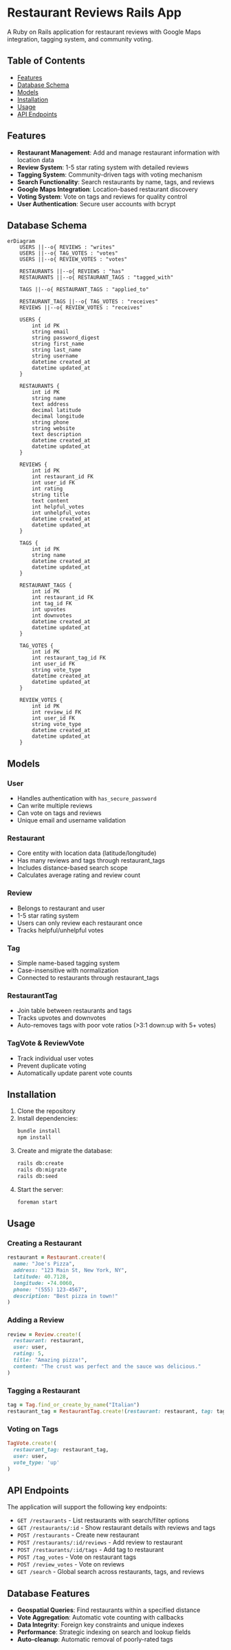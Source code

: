 # Restaurant Reviews Rails App

A Ruby on Rails application for restaurant reviews with Google Maps integration, tagging system, and community voting.

## Table of Contents

- [Features](#features)
- [Database Schema](#database-schema)
- [Models](#models)
- [Installation](#installation)
- [Usage](#usage)
- [API Endpoints](#api-endpoints)

## Features

- **Restaurant Management**: Add and manage restaurant information with location data
- **Review System**: 1-5 star rating system with detailed reviews
- **Tagging System**: Community-driven tags with voting mechanism
- **Search Functionality**: Search restaurants by name, tags, and reviews
- **Google Maps Integration**: Location-based restaurant discovery
- **Voting System**: Vote on tags and reviews for quality control
- **User Authentication**: Secure user accounts with bcrypt

## Database Schema

```mermaid
erDiagram
    USERS ||--o{ REVIEWS : "writes"
    USERS ||--o{ TAG_VOTES : "votes"
    USERS ||--o{ REVIEW_VOTES : "votes"

    RESTAURANTS ||--o{ REVIEWS : "has"
    RESTAURANTS ||--o{ RESTAURANT_TAGS : "tagged_with"

    TAGS ||--o{ RESTAURANT_TAGS : "applied_to"

    RESTAURANT_TAGS ||--o{ TAG_VOTES : "receives"
    REVIEWS ||--o{ REVIEW_VOTES : "receives"

    USERS {
        int id PK
        string email
        string password_digest
        string first_name
        string last_name
        string username
        datetime created_at
        datetime updated_at
    }

    RESTAURANTS {
        int id PK
        string name
        text address
        decimal latitude
        decimal longitude
        string phone
        string website
        text description
        datetime created_at
        datetime updated_at
    }

    REVIEWS {
        int id PK
        int restaurant_id FK
        int user_id FK
        int rating
        string title
        text content
        int helpful_votes
        int unhelpful_votes
        datetime created_at
        datetime updated_at
    }

    TAGS {
        int id PK
        string name
        datetime created_at
        datetime updated_at
    }

    RESTAURANT_TAGS {
        int id PK
        int restaurant_id FK
        int tag_id FK
        int upvotes
        int downvotes
        datetime created_at
        datetime updated_at
    }

    TAG_VOTES {
        int id PK
        int restaurant_tag_id FK
        int user_id FK
        string vote_type
        datetime created_at
        datetime updated_at
    }

    REVIEW_VOTES {
        int id PK
        int review_id FK
        int user_id FK
        string vote_type
        datetime created_at
        datetime updated_at
    }
```

## Models

### User

- Handles authentication with `has_secure_password`
- Can write multiple reviews
- Can vote on tags and reviews
- Unique email and username validation

### Restaurant

- Core entity with location data (latitude/longitude)
- Has many reviews and tags through restaurant_tags
- Includes distance-based search scope
- Calculates average rating and review count

### Review

- Belongs to restaurant and user
- 1-5 star rating system
- Users can only review each restaurant once
- Tracks helpful/unhelpful votes

### Tag

- Simple name-based tagging system
- Case-insensitive with normalization
- Connected to restaurants through restaurant_tags

### RestaurantTag

- Join table between restaurants and tags
- Tracks upvotes and downvotes
- Auto-removes tags with poor vote ratios (>3:1 down:up with 5+ votes)

### TagVote & ReviewVote

- Track individual user votes
- Prevent duplicate voting
- Automatically update parent vote counts

## Installation

1. Clone the repository
2. Install dependencies:
   ```bash
   bundle install
   npm install
   ```
3. Create and migrate the database:
   ```bash
   rails db:create
   rails db:migrate
   rails db:seed
   ```
4. Start the server:
   ```bash
   foreman start
   ```

## Usage

### Creating a Restaurant

```ruby
restaurant = Restaurant.create!(
  name: "Joe's Pizza",
  address: "123 Main St, New York, NY",
  latitude: 40.7128,
  longitude: -74.0060,
  phone: "(555) 123-4567",
  description: "Best pizza in town!"
)
```

### Adding a Review

```ruby
review = Review.create!(
  restaurant: restaurant,
  user: user,
  rating: 5,
  title: "Amazing pizza!",
  content: "The crust was perfect and the sauce was delicious."
)
```

### Tagging a Restaurant

```ruby
tag = Tag.find_or_create_by_name("Italian")
restaurant_tag = RestaurantTag.create!(restaurant: restaurant, tag: tag)
```

### Voting on Tags

```ruby
TagVote.create!(
  restaurant_tag: restaurant_tag,
  user: user,
  vote_type: 'up'
)
```

## API Endpoints

The application will support the following key endpoints:

- `GET /restaurants` - List restaurants with search/filter options
- `GET /restaurants/:id` - Show restaurant details with reviews and tags
- `POST /restaurants` - Create new restaurant
- `POST /restaurants/:id/reviews` - Add review to restaurant
- `POST /restaurants/:id/tags` - Add tag to restaurant
- `POST /tag_votes` - Vote on restaurant tags
- `POST /review_votes` - Vote on reviews
- `GET /search` - Global search across restaurants, tags, and reviews

## Database Features

- **Geospatial Queries**: Find restaurants within a specified distance
- **Vote Aggregation**: Automatic vote counting with callbacks
- **Data Integrity**: Foreign key constraints and unique indexes
- **Performance**: Strategic indexing on search and lookup fields
- **Auto-cleanup**: Automatic removal of poorly-rated tags
